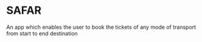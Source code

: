 # SAFAR
An app which enables the user to book the tickets of any mode of transport from start to end destination
